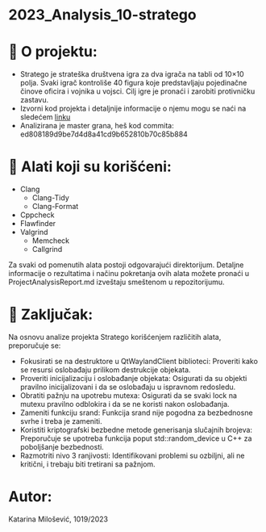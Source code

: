 # 2023_Analysis_10-stratego

# :memo: O projektu:
- Stratego je strateška društvena igra za dva igrača na tabli od 10×10 polja. Svaki igrač kontroliše 40 figura koje predstavljaju pojedinačne činove oficira i vojnika u vojsci. Cilj igre je pronaći i zarobiti protivničku zastavu. 
- Izvorni kod projekta i detaljnije informacije o njemu mogu se naći na sledećem [linku](https://gitlab.com/matf-bg-ac-rs/course-rs/projects-2020-2021/10-stratego)
- Analizirana je master grana, heš kod commita: ed808189d9be7d4d8a41cd9b652810b70c85b884


# :wrench: Alati koji su korišćeni:
* Clang
  - Clang-Tidy
  - Clang-Format
* Cppcheck
* Flawfinder
* Valgrind
  - Memcheck
  - Callgrind
  
Za svaki od pomenutih alata postoji odgovarajući direktorijum. Detaljne informacije o rezultatima i načinu pokretanja ovih alata možete pronaći u ProjectAnalysisReport.md izveštaju smeštenom u repozitorijumu.
  

# :memo: Zaključak:
Na osnovu analize projekta Stratego korišćenjem različitih alata, preporučuje se:
- Fokusirati se na destruktore u QtWaylandClient biblioteci: Proveriti kako se resursi oslobađaju prilikom destrukcije objekata.
- Proveriti inicijalizaciju i oslobađanje objekata: Osigurati da su objekti pravilno inicijalizovani i da se oslobađaju u ispravnom redosledu.
- Obratiti pažnju na upotrebu mutexa: Osigurati da se svaki lock na mutexu pravilno odblokira i da se ne koristi nakon oslobađanja.
- Zameniti funkciju srand: Funkcija srand nije pogodna za bezbednosne svrhe i treba je zameniti.
- Koristiti kriptografski bezbedne metode generisanja slučajnih brojeva: Preporučuje se upotreba funkcija poput std::random_device u C++ za poboljšanje bezbednosti.
- Razmotriti nivo 3 ranjivosti: Identifikovani problemi su ozbiljni, ali ne kritični, i trebaju biti tretirani sa pažnjom.

# Autor:
Katarina Milošević, 1019/2023
